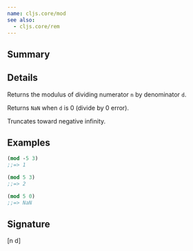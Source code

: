 ```yaml
---
name: cljs.core/mod
see also:
  - cljs.core/rem
---
```


## Summary

## Details

Returns the modulus of dividing numerator `n` by denominator `d`.

Returns `NaN` when `d` is 0 (divide by 0 error).

Truncates toward negative infinity.

## Examples

```clj
(mod -5 3)
;;=> 1

(mod 5 3)
;;=> 2

(mod 5 0)
;;=> NaN
```

## Signature
[n d]
